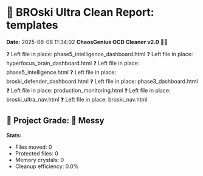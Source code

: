 # 🧹 BROski Ultra Clean Report: templates
**Date:** 2025-06-08 11:34:02
**ChaosGenius OCD Cleaner v2.0** 🧠💜

❓ Left file in place: phase5_intelligence_dashboard.html
❓ Left file in place: hyperfocus_brain_dashboard.html
❓ Left file in place: phase5_intelligence.html
❓ Left file in place: broski_defender_dashboard.html
❓ Left file in place: phase3_dashboard.html
❓ Left file in place: production_monitoring.html
❓ Left file in place: broski_ultra_nav.html
❓ Left file in place: broski_nav.html

## 🧠 Project Grade: 💩 Messy
**Stats:**
- Files moved: 0
- Protected files: 0
- Memory crystals: 0
- Cleanup efficiency: 0.0%